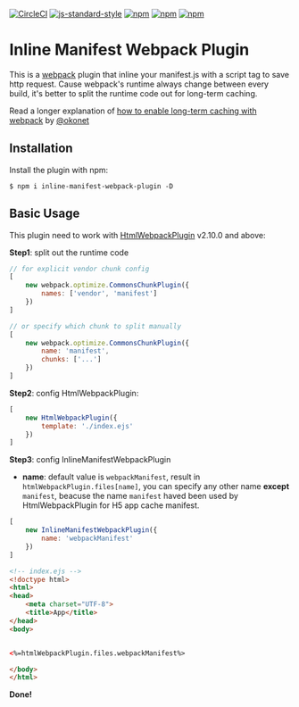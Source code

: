 [![CircleCI](https://circleci.com/gh/szrenwei/inline-manifest-webpack-plugin/tree/master.svg?style=shield)](https://circleci.com/gh/szrenwei/inline-manifest-webpack-plugin/tree/master) [![js-standard-style](https://img.shields.io/badge/code%20style-standard-brightgreen.svg)](http://standardjs.com) [![npm](https://img.shields.io/npm/dt/inline-manifest-webpack-plugin.svg)](https://www.npmjs.com/package/inline-manifest-webpack-plugin)  [![npm](https://img.shields.io/npm/v/inline-manifest-webpack-plugin.svg)](https://www.npmjs.com/package/inline-manifest-webpack-plugin) [![npm](https://img.shields.io/npm/l/inline-manifest-webpack-plugin.svg)](https://www.npmjs.com/package/inline-manifest-webpack-plugin)

Inline Manifest Webpack Plugin
===================

This is a [webpack](http://webpack.github.io/) plugin that inline your manifest.js with a script tag to save http request. Cause webpack's runtime always change between every build, it's better to split the runtime code out for long-term caching.

Read a longer explanation of [how to enable long-term caching with webpack](https://medium.com/@okonetchnikov/long-term-caching-of-static-assets-with-webpack-1ecb139adb95#.bbkwtwbvm) by [@okonet](https://github.com/okonet/)


Installation
------------
Install the plugin with npm:
```shell
$ npm i inline-manifest-webpack-plugin -D
```

Basic Usage
-----------

This plugin need to work with [HtmlWebpackPlugin](https://www.npmjs.com/package/html-webpack-plugin) v2.10.0 and above:

__Step1__: split out the runtime code
```javascript
// for explicit vendor chunk config
[
	new webpack.optimize.CommonsChunkPlugin({
		names: ['vendor', 'manifest']
	})
]

// or specify which chunk to split manually
[
	new webpack.optimize.CommonsChunkPlugin({
		name: 'manifest',
        chunks: ['...']
	})
]
```
__Step2__: config HtmlWebpackPlugin:
```javascript
[
	new HtmlWebpackPlugin({
		template: './index.ejs'
	})
]
```

__Step3__: config InlineManifestWebpackPlugin
* __name__: default value is `webpackManifest`,  result in `htmlWebpackPlugin.files[name]`, you can specify any other name __except__ `manifest`, beacuse the name `manifest` haved been used by HtmlWebpackPlugin for H5 app cache manifest.
```javascript
[
	new InlineManifestWebpackPlugin({
		name: 'webpackManifest'
	})
]
```

```html
<!-- index.ejs -->
<!doctype html>
<html>
<head>
	<meta charset="UTF-8">
	<title>App</title>
</head>
<body>


<%=htmlWebpackPlugin.files.webpackManifest%>

</body>
</html>
```
__Done!__
